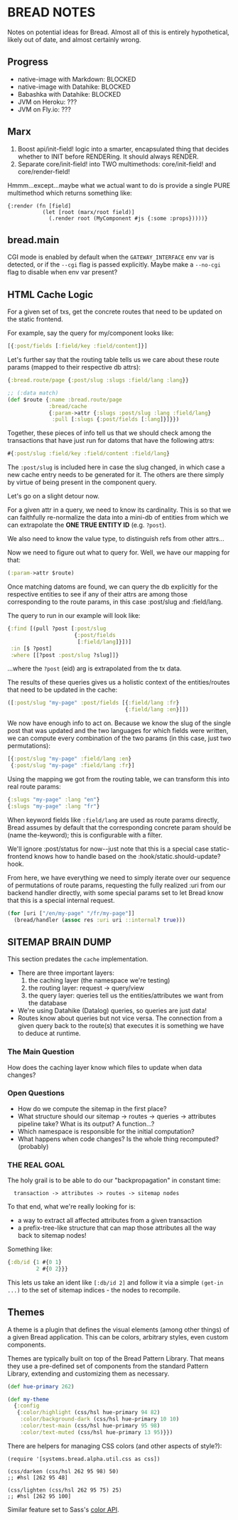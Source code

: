 # BREAD NOTES

Notes on potential ideas for Bread. Almost all of this is entirely hypothetical, likely out of date, and almost certainly wrong.

## Progress

- native-image with Markdown: BLOCKED
- native-image with Datahike: BLOCKED
- Babashka with Datahike: BLOCKED
- JVM on Heroku: ???
- JVM on Fly.io: ???

## Marx

1. Boost api/init-field! logic into a smarter, encapsulated thing that decides
   whether to INIT before RENDERing. It should always RENDER.
2. Separate core/init-field! into TWO multimethods: core/init-field! and core/render-field!

Hmmm...except...maybe what we actual want to do is provide a single PURE multimethod which returns something like:

```
{:render (fn [field]
           (let [root (marx/root field)]
             (.render root (MyComponent #js {:some :props}))))}
```

## bread.main

CGI mode is enabled by default when the `GATEWAY_INTERFACE` env var is detected, or if the `--cgi` flag is passed explicitly. Maybe make a `--no-cgi` flag to disable when env var present?

## HTML Cache Logic

For a given set of txs, get the concrete routes that need to be updated on the static frontend.

For example, say the query for my/component looks like:

```clojure
[{:post/fields [:field/key :field/content]}]
```

Let's further say that the routing table tells us we care about these route params (mapped to their respective db attrs):

```clojure
{:bread.route/page {:post/slug :slugs :field/lang :lang}}
```

```clojure
;; (:data match)
(def $route {:name :bread.route/page
             :bread/cache
             {:param->attr {:slugs :post/slug :lang :field/lang}
              :pull [:slugs {:post/fields [:lang]}]}})
```

Together, these pieces of info tell us that we should check among the transactions that have just run for datoms that have the following attrs:

```clojure
#{:post/slug :field/key :field/content :field/lang}
```

The `:post/slug` is included here in case the slug changed, in which case a new cache entry needs to be generated for it. The others are there simply by virtue of being present in the component query.

Let's go on a slight detour now.

For a given attr in a query, we need to know its cardinality. This is so that we can faithfully re-normalize the data into a mini-db of entities from which we can extrapolate the **ONE TRUE ENTITY ID** (e.g. `?post`).

We also need to know the value type, to distinguish refs from other attrs...

Now we need to figure out what to query for. Well, we have our mapping for that:

```clojure
(:param->attr $route)
```

Once matching datoms are found, we can query the db explicitly for the respective entities to see if any of their attrs are among those corresponding to the route params, in this case :post/slug and :field/lang.

The query to run in our example will look like:

```clojure
{:find [(pull ?post [:post/slug
                     {:post/fields
                      [:field/lang]}])]
 :in [$ ?post]
 :where [[?post :post/slug ?slug]]}
```

...where the `?post` (eid) arg is extrapolated from the tx data.

The results of these queries gives us a holistic context of the entities/routes that need to be updated in the cache:

```clojure
([:post/slug "my-page" :post/fields [{:field/lang :fr}
                                     {:field/lang :en}]])
```

We now have enough info to act on. Because we know the slug of the single post that was updated and the two languages for which fields were written, we can compute every combination of the two params (in this case, just two permutations):

```clojure
[{:post/slug "my-page" :field/lang :en}
 {:post/slug "my-page" :field/lang :fr}]
```

Using the mapping we got from the routing table, we can transform this into real route params:

```clojure
{:slugs "my-page" :lang "en"}
{:slugs "my-page" :lang "fr"}
```

When keyword fields like `:field/lang` are used as route params directly, Bread assumes by default that the corresponding concrete param should be (name the-keyword); this is configurable with a filter.

We'll ignore :post/status for now--just note that this is a special case static-frontend knows how to handle based on the :hook/static.should-update? hook.

From here, we have everything we need to simply iterate over our sequence of permutations of route params, requesting the fully realized :uri from our backend handler directly, with some special params set to let Bread know that this is a special internal request.

```clojure
(for [uri ["/en/my-page" "/fr/my-page"]]
  (bread/handler (assoc res :uri uri ::internal? true)))
```

## SITEMAP BRAIN DUMP

This section predates the `cache` implementation.

* There are three important layers:
  1. the caching layer (the namespace we're testing)
  2. the routing layer: request -> query/view
  3. the query layer: queries tell us the entities/attributes we want from
     the database
* We're using Datahike (Datalog) queries, so queries are just data!
* Routes know about queries but not vice versa. The connection from a given
  query back to the route(s) that executes it is something we have to deduce
  at runtime.

### The Main Question

How does the caching layer know which files to update when data changes?

### Open Questions

* How do we compute the sitemap in the first place?
* What structure should our sitemap -> routes -> queries -> attributes
  pipeline take? What is its output? A function...?
* Which namespace is responsible for the initial computation?
* What happens when code changes? Is the whole thing recomputed? (probably)

### THE REAL GOAL

The holy grail is to be able to do our "backpropagation" in constant time:

```
  transaction -> attributes -> routes -> sitemap nodes
```

To that end, what we're really looking for is:

* a way to extract all affected attributes from a given transaction
* a prefix-tree-like structure that can map those attributes all the way
  back to sitemap nodes!

Something like:

```clojure
{:db/id {1 #{0 1}
         2 #{0 2}}}
```

This lets us take an ident like `[:db/id 2]` and follow it via a simple
`(get-in ...)` to the set of sitemap indices - the nodes to recompile.

## Themes

A theme is a plugin that defines the visual elements (among other things) of a given Bread application. This can be colors, arbitrary styles, even custom components.

Themes are typically built on top of the Bread Pattern Library. That means they use a pre-defined set of components from the standard Pattern Library, extending and customizing them as necessary.

```clojure
(def hue-primary 262)

(def my-theme
  {:config
   {:color/highlight (css/hsl hue-primary 94 82)
    :color/background-dark (css/hsl hue-primary 10 10)
    :color/test-main (css/hsl hue-primary 95 98)
    :color/text-muted (css/hsl hue-primary 13 95)}})
```

There are helpers for managing CSS colors (and other aspects of style?):

```
(require '[systems.bread.alpha.util.css as css])

(css/darken (css/hsl 262 95 98) 50)
;; #hsl [262 95 48]

(css/lighten (css/hsl 262 95 75) 25)
;; #hsl [262 95 100]
```

Similar feature set to Sass's [color API](https://sass-lang.com/documentation/modules/color).
